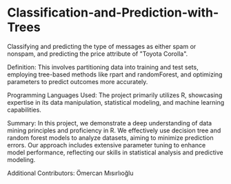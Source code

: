 # Classification-and-Prediction-with-Trees
Classifying and predicting the type of messages as either spam or nonspam, and predicting the price attribute of "Toyota Corolla".

Definition: This involves partitioning data into training and test sets, employing tree-based methods like rpart and randomForest, and optimizing parameters to predict outcomes more accurately.

Programming Languages Used: The project primarily utilizes R, showcasing expertise in its data manipulation, statistical modeling, and machine learning capabilities.

Summary: In this project, we demonstrate a deep understanding of data mining principles and proficiency in R. We effectively use decision tree and random forest models to analyze datasets, aiming to minimize prediction errors. Our approach includes extensive parameter tuning to enhance model performance, reflecting our skills in statistical analysis and predictive modeling.

Additional Contributors: Ömercan Mısırlıoğlu
